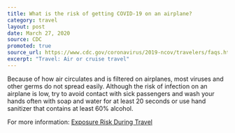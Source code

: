 ```yaml
---
title: What is the risk of getting COVID-19 on an airplane?
category: travel
layout: post
date: March 27, 2020
source: CDC
promoted: true
source_url: https://www.cdc.gov/coronavirus/2019-ncov/travelers/faqs.html#air-cruise-travel
excerpt: "Travel: Air or cruise travel"
---
```


Because of how air circulates and is filtered on airplanes, most viruses and other germs do not spread easily. Although the risk of infection on an airplane is low, try to avoid contact with sick passengers and wash your hands often with soap and water for at least 20 seconds or use hand sanitizer that contains at least 60% alcohol.

For more information: [Exposure Risk During Travel](https://www.cdc.gov/coronavirus/2019-ncov/php/risk-assessment.html)
